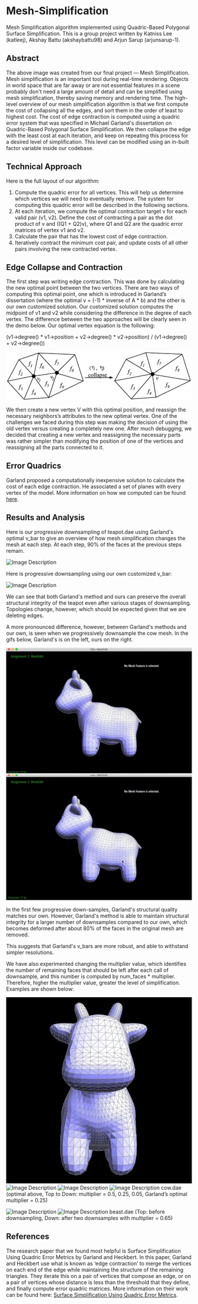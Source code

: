 # Mesh-Simplification
Mesh Simplification algorithm implemented using Quadric-Based Polygonal Surface Simplification. This is a group project written by Katniss Lee (katleej), Akshay Battu (akshaybattu98) and Arjun Sarup (arjunsarup-1).

## Abstract
The above image was created from our final project — Mesh Simplification. Mesh simplification is an important tool during real-time rendering. Objects in world space that are far away or are not essential features in a scene probably don't need a large amount of detail and can be simplified using mesh simplification, thereby saving memory and rendering time. The high-level overview of our mesh simplification algorithm is that we first compute the cost of collapsing all the edges, and sort them in the order of least to highest cost. The cost of edge contraction is computed using a quadric error system that was specified in Michael Garland's dissertation on Quadric-Based Polygonal Surface Simplification. We then collapse the edge with the least cost at each iteration, and keep on repeating this process for a desired level of simplification. This level can be modified using an in-built factor variable inside our codebase. 

## Technical Approach
Here is the full layout of our algorithm:

1. Compute the quadric error for all vertices. This will help us determine which vertices we will need to eventually remove. The system for computing this quadric error will be described in the following sections.
2. At each iteration, we compute the optimal contraction target v for each valid pair (v1, v2). Define the cost of contracting a pair as the dot product of v and ((Q1 + Q2)v), where Q1 and Q2 are the quadric error matrices of vertex v1 and v2.
3. Calculate the pair that has the lowest cost of edge contraction.
4. Iteratively contract the minimum cost pair, and update costs of all other pairs involving the new contracted vertex.

## Edge Collapse and Contraction
The first step was writing edge contraction. This was done by calculating the new 
optimal point between the two vertices. There are two ways of computing this optimal point, one which is introduced in Garland’s dissertation (where the optimal v = (-1) * inverse of A * b) and the other is our own customized solution. Our customized solution computes the midpoint of v1 and v2 while considering the difference in the degree of each vertex. The difference between the two approaches will be clearly seen in the demo below. Our optimal vertex equation is the following:

(v1->degree() * v1->position + v2->degree() * v2->position) / (v1->degree() + v2->degree())

![Image Description](https://github.com/katleej/Mesh-Simplification/blob/master/docs/images/image1.png)

We then create a new vertex V with this optimal position, and reassign the necessary neighbors’s attributes to the new optimal vertex. One of the challenges we faced during this step was making the decision of using the old vertex versus creating a completely new one. After much debugging, we decided that creating a new vertex and reassigning the necessary parts was rather simpler than modifying the position of one of the vertices and reassigning all the parts connected to it. 

## Error Quadrics
Garland proposed a computationally inexpensive solution to calculate the cost of each edge
contraction. He associated a set of planes with every vertex of the model. More information on how we computed can be found [here](https://arjunsarup1998.github.io/cs184-final-project/).


## Results and Analysis
Here is our progressive downsampling of teapot.dae using Garland's optimal v_bar to give an overview of how mesh simplification changes the mesh at each step. At each step, 90% of the faces at the previous steps remain.

![Image Description](https://github.com/katleej/Mesh-Simplification/blob/master/docs/images/fix1.gif)

Here is progressive downsampling using our own customized v_bar:

![Image Description](https://github.com/katleej/Mesh-Simplification/blob/master/docs/images/fix2.gif)

We can see that both Garland's method and ours can preserve the overall structural integrity of the teapot even after various stages of downsampling. Topologies change, however, which should be expected given that we are deleting edges.


A more pronounced difference, however, between Garland's methods and our own, is seen when we progressively downsample the cow mesh. In the gifs below, Garland's is on the left, ours on the right.

![Image Description](https://github.com/katleej/Mesh-Simplification/blob/master/docs/images/fix3.gif)
![Image Description](https://github.com/katleej/Mesh-Simplification/blob/master/docs/images/fix4.gif)


In the first few progressive down-samples, Garland's structural quality matches our own. However, Garland's method is able to maintain structural integrity for a larger number of downsamples compared to our own, which becomes deformed after about 80% of the faces in the original mesh are removed.

This suggests that Garland's v_bars are more robust, and able to withstand simpler resolutions.

We have also experimented changing the multiplier value, which identifies the number of remaining faces that should be left after each call of downsample, and this number is computed by num_faces * multiplier. Therefore, higher the multiplier value, greater the level of simplification. Examples are shown below:

![Image Description](https://github.com/katleej/Mesh-Simplification/blob/master/docs/images/fix5.gif)
![Image Description](https://github.com/katleej/Mesh-Simplification/blob/master/docs/images/fix6.gif)
![Image Description](https://github.com/katleej/Mesh-Simplification/blob/master/docs/images/fix7.gif)
![Image Description](https://github.com/katleej/Mesh-Simplification/blob/master/docs/images/fix8.gif)
cow.dae (optimal above, Top to Down: multiplier = 0.5, 0.25, 0.05, Garland’s optimal multiplier = 0.25)

![Image Description](https://github.com/katleej/Mesh-Simplification/blob/master/docs/images/fix9.gif)
![Image Description](https://github.com/katleej/Mesh-Simplification/blob/master/docs/images/fix10.gif)
beast.dae (Top: before downsampling, Down: after two downsamples with multiplier = 0.65)

## References
The research paper that we found most helpful is Surface Simplification Using Quadric Error Metrics by Garland and Heckbert. In this paper, Garland and Heckbert use what is known as ‘edge contraction’ to merge the vertices on each end of the edge while maintaining the structure of the remaining triangles. They iterate this on a pair of vertices that compose an edge, or on a pair of vertices whose distance is less than the threshold that they define, and finally compute error quadric matrices. More information on their work can be found here: [Surface Simplification Using Quadric Error Metrics](https://www.cs.cmu.edu/~./garland/Papers/quadrics.pdf).











